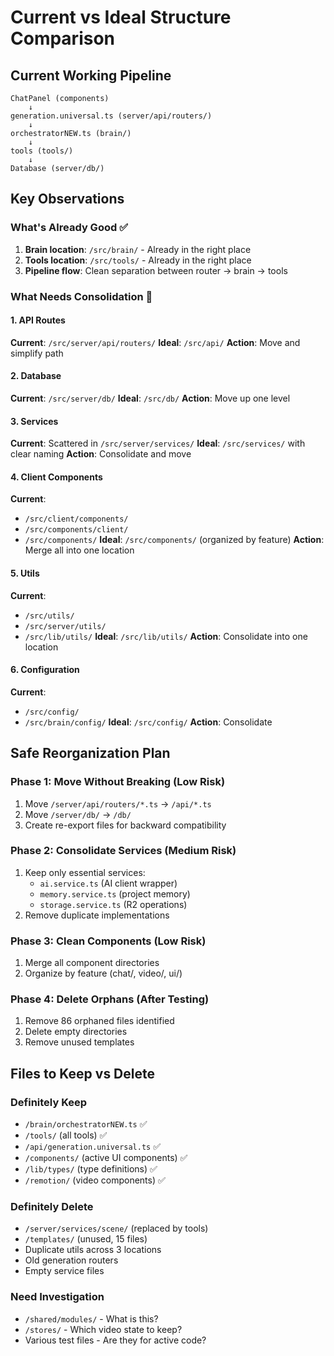 # Current vs Ideal Structure Comparison

## Current Working Pipeline
```
ChatPanel (components) 
    ↓
generation.universal.ts (server/api/routers/)
    ↓
orchestratorNEW.ts (brain/)
    ↓
tools (tools/)
    ↓
Database (server/db/)
```

## Key Observations

### What's Already Good ✅
1. **Brain location**: `/src/brain/` - Already in the right place
2. **Tools location**: `/src/tools/` - Already in the right place
3. **Pipeline flow**: Clean separation between router → brain → tools

### What Needs Consolidation 🔧

#### 1. API Routes
**Current**: `/src/server/api/routers/`
**Ideal**: `/src/api/`
**Action**: Move and simplify path

#### 2. Database
**Current**: `/src/server/db/`
**Ideal**: `/src/db/`
**Action**: Move up one level

#### 3. Services
**Current**: Scattered in `/src/server/services/`
**Ideal**: `/src/services/` with clear naming
**Action**: Consolidate and move

#### 4. Client Components
**Current**: 
- `/src/client/components/`
- `/src/components/client/`
- `/src/components/`
**Ideal**: `/src/components/` (organized by feature)
**Action**: Merge all into one location

#### 5. Utils
**Current**:
- `/src/utils/`
- `/src/server/utils/`
- `/src/lib/utils/`
**Ideal**: `/src/lib/utils/`
**Action**: Consolidate into one location

#### 6. Configuration
**Current**:
- `/src/config/`
- `/src/brain/config/`
**Ideal**: `/src/config/`
**Action**: Consolidate

## Safe Reorganization Plan

### Phase 1: Move Without Breaking (Low Risk)
1. Move `/server/api/routers/*.ts` → `/api/*.ts`
2. Move `/server/db/` → `/db/`
3. Create re-export files for backward compatibility

### Phase 2: Consolidate Services (Medium Risk)
1. Keep only essential services:
   - `ai.service.ts` (AI client wrapper)
   - `memory.service.ts` (project memory)
   - `storage.service.ts` (R2 operations)
2. Remove duplicate implementations

### Phase 3: Clean Components (Low Risk)
1. Merge all component directories
2. Organize by feature (chat/, video/, ui/)

### Phase 4: Delete Orphans (After Testing)
1. Remove 86 orphaned files identified
2. Delete empty directories
3. Remove unused templates

## Files to Keep vs Delete

### Definitely Keep
- `/brain/orchestratorNEW.ts` ✅
- `/tools/` (all tools) ✅
- `/api/generation.universal.ts` ✅
- `/components/` (active UI components) ✅
- `/lib/types/` (type definitions) ✅
- `/remotion/` (video components) ✅

### Definitely Delete
- `/server/services/scene/` (replaced by tools)
- `/templates/` (unused, 15 files)
- Duplicate utils across 3 locations
- Old generation routers
- Empty service files

### Need Investigation
- `/shared/modules/` - What is this?
- `/stores/` - Which video state to keep?
- Various test files - Are they for active code?